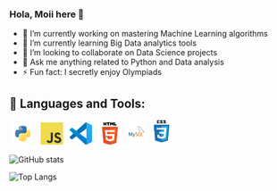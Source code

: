 ### Hola, Moii here 👋

<!--
**MoiiL/MoiiL** is a ✨ _special_ ✨ repository because its `README.md` (this file) appears on your GitHub profile.
- 🤔 I’m looking for help with ...
- 📫 How to reach me: ...
Here are some ideas to get you started:
-->

- 🔭 I’m currently working on mastering Machine Learning algorithms 
- 🌱 I’m currently learning Big Data analytics tools
- 👯 I’m looking to collaborate on Data Science projects
- 💬 Ask me anything related to Python and Data analysis
- ⚡ Fun fact: I secretly enjoy Olympiads

## 🧰 Languages and Tools:
<p align="left">
<img src="https://raw.githubusercontent.com/github/explore/80688e429a7d4ef2fca1e82350fe8e3517d3494d/topics/python/python.png" alt="Python" height="40" style="vertical-align:top; margin:4px">
<img src="https://raw.githubusercontent.com/github/explore/80688e429a7d4ef2fca1e82350fe8e3517d3494d/topics/javascript/javascript.png" alt="Javascript" height="40" style="vertical-align:top; margin:4px">
<img src="https://raw.githubusercontent.com/github/explore/80688e429a7d4ef2fca1e82350fe8e3517d3494d/topics/visual-studio-code/visual-studio-code.png" alt="VS Code" height="40" style="vertical-align:top; margin:4px">
<img src="https://raw.githubusercontent.com/github/explore/80688e429a7d4ef2fca1e82350fe8e3517d3494d/topics/html/html.png" alt="html" height="40" style="vertical-align:top; margin:4px">
<img height="40" src="https://raw.githubusercontent.com/github/explore/80688e429a7d4ef2fca1e82350fe8e3517d3494d/topics/mysql/mysql.png">
<img height="40" src="https://raw.githubusercontent.com/github/explore/80688e429a7d4ef2fca1e82350fe8e3517d3494d/topics/css/css.png">
</p>

![GitHub stats](https://github-readme-stats.vercel.app/api?username=MoiiL&show_icons=true&theme=tokyonight)

![Top Langs](https://github-readme-stats.vercel.app/api/top-langs/?username=CharalambosIoannou&theme=tokyonight)

